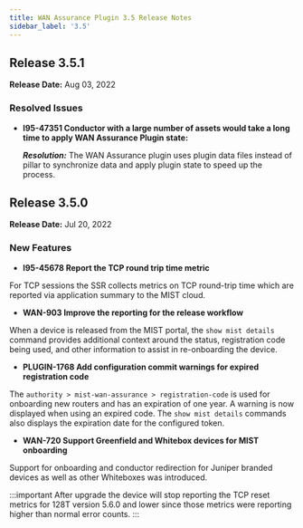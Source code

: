 ```yaml
---
title: WAN Assurance Plugin 3.5 Release Notes
sidebar_label: '3.5'
---
```


## Release 3.5.1
**Release Date:** Aug 03, 2022

### Resolved Issues

- **I95-47351 Conductor with a large number of assets would take a long time to apply WAN Assurance Plugin state:**

  _**Resolution:**_ The WAN Assurance plugin uses plugin data files instead of pillar to synchronize data and apply plugin state to speed up the process.

## Release 3.5.0

**Release Date:** Jul 20, 2022

### New Features
- **I95-45678 Report the TCP round trip time metric**

For TCP sessions the SSR collects metrics on TCP round-trip time which are reported via application summary to the MIST cloud.

- **WAN-903 Improve the reporting for the release workflow**

When a device is released from the MIST portal, the `show mist details` command provides additional context around the status, registration code being used, and other information to assist in re-onboarding the device.

- **PLUGIN-1768 Add configuration commit warnings for expired registration code**

The `authority > mist-wan-assurance > registration-code` is used for onboarding new routers and has an expiration of one year. A warning is now displayed when using an expired code. The `show mist details` commands also displays the expiration date for the configured token.

- **WAN-720 Support Greenfield and Whitebox devices for MIST onboarding**

Support for onboarding and conductor redirection for Juniper branded devices as well as other Whiteboxes was introduced.

:::important
After upgrade the device will stop reporting the TCP reset metrics for 128T version 5.6.0 and lower since those metrics were reporting higher than normal error counts.
:::
